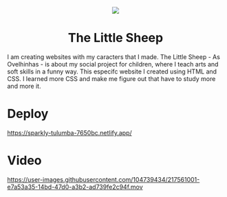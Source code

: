  <p align="center">
  <img src="https://user-images.githubusercontent.com/104739434/213946273-a7b8a4dc-2c5e-4bf6-a46a-9ce537e2210e.png"/>
</p>
<h1 align="center"> The Little Sheep </h1>
I am creating websites with my caracters that I made. The Little Sheep - As Ovelhinhas -  is about my social project for children, where I teach arts and soft skills in a funny way. 
This especifc website I created using HTML and CSS. I learned more CSS and make me figure out that have to study more and more it.

#  Deploy
https://sparkly-tulumba-7650bc.netlify.app/

##
# Video
https://user-images.githubusercontent.com/104739434/217561001-e7a53a35-14bd-47d0-a3b2-ad739fe2c94f.mov



